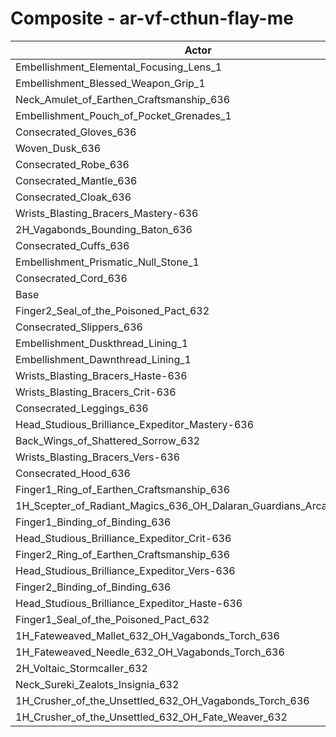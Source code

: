 # Composite - ar-vf-cthun-flay-me
| Actor | DPS | Increase |
|---|:---:|:---:|
|Embellishment_Elemental_Focusing_Lens_1|1140086|0.49%|
|Embellishment_Blessed_Weapon_Grip_1|1137680|0.28%|
|Neck_Amulet_of_Earthen_Craftsmanship_636|1137598|0.27%|
|Embellishment_Pouch_of_Pocket_Grenades_1|1137583|0.27%|
|Consecrated_Gloves_636|1137148|0.24%|
|Woven_Dusk_636|1136771|0.20%|
|Consecrated_Robe_636|1136036|0.14%|
|Consecrated_Mantle_636|1135912|0.13%|
|Consecrated_Cloak_636|1134932|0.04%|
|Wrists_Blasting_Bracers_Mastery-636|1134851|0.03%|
|2H_Vagabonds_Bounding_Baton_636|1134695|0.02%|
|Consecrated_Cuffs_636|1134575|0.01%|
|Embellishment_Prismatic_Null_Stone_1|1134519|0.00%|
|Consecrated_Cord_636|1134498|0.00%|
|Base|1134480|0.00%|
|Finger2_Seal_of_the_Poisoned_Pact_632|1134453|0.00%|
|Consecrated_Slippers_636|1134283|-0.02%|
|Embellishment_Duskthread_Lining_1|1134255|-0.02%|
|Embellishment_Dawnthread_Lining_1|1134167|-0.03%|
|Wrists_Blasting_Bracers_Haste-636|1134067|-0.04%|
|Wrists_Blasting_Bracers_Crit-636|1133943|-0.05%|
|Consecrated_Leggings_636|1133646|-0.07%|
|Head_Studious_Brilliance_Expeditor_Mastery-636|1133145|-0.12%|
|Back_Wings_of_Shattered_Sorrow_632|1132836|-0.14%|
|Wrists_Blasting_Bracers_Vers-636|1132709|-0.16%|
|Consecrated_Hood_636|1131184|-0.29%|
|Finger1_Ring_of_Earthen_Craftsmanship_636|1130947|-0.31%|
|1H_Scepter_of_Radiant_Magics_636_OH_Dalaran_Guardians_Arcanotool_632|1130899|-0.32%|
|Finger1_Binding_of_Binding_636|1130792|-0.33%|
|Head_Studious_Brilliance_Expeditor_Crit-636|1128922|-0.49%|
|Finger2_Ring_of_Earthen_Craftsmanship_636|1128028|-0.57%|
|Head_Studious_Brilliance_Expeditor_Vers-636|1127592|-0.61%|
|Finger2_Binding_of_Binding_636|1127530|-0.61%|
|Head_Studious_Brilliance_Expeditor_Haste-636|1126565|-0.70%|
|Finger1_Seal_of_the_Poisoned_Pact_632|1124904|-0.84%|
|1H_Fateweaved_Mallet_632_OH_Vagabonds_Torch_636|1122187|-1.08%|
|1H_Fateweaved_Needle_632_OH_Vagabonds_Torch_636|1122122|-1.09%|
|2H_Voltaic_Stormcaller_632|1100290|-3.01%|
|Neck_Sureki_Zealots_Insignia_632|1095083|-3.47%|
|1H_Crusher_of_the_Unsettled_632_OH_Vagabonds_Torch_636|961892|-15.21%|
|1H_Crusher_of_the_Unsettled_632_OH_Fate_Weaver_632|957354|-15.61%|
